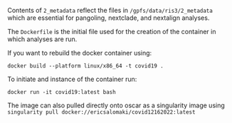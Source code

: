 

Contents of `2_metadata` reflect the files in `/gpfs/data/ris3/2_metadata` which are essential for pangoling, nextclade, and nextalign analyses.

The ```Dockerfile``` is the initial file used for the creation of the container in which analyses are run.

If you want to rebuild the docker container using:

```
docker build --platform linux/x86_64 -t covid19 .
```

To initiate and instance of the container run:
```
docker run -it covid19:latest bash
```

The image can also pulled directly onto oscar as a singularity image using ```singularity pull docker://ericsalomaki/covid12162022:latest```